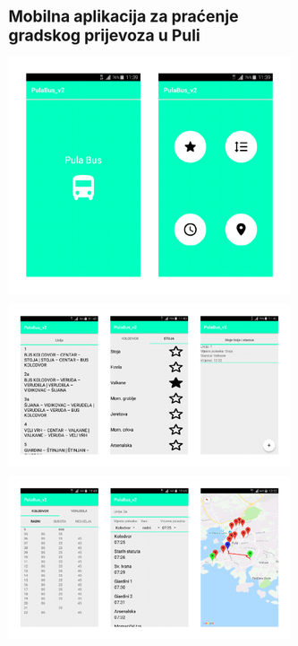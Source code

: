 # Mobilna aplikacija za praćenje gradskog prijevoza u Puli

![alt text](bus_app_1.png)

![alt text](bus_app_2.png)

![alt text](bus_app_3.png)
